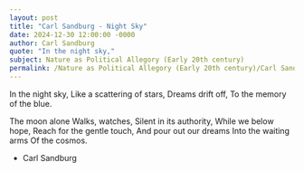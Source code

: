 ```yaml
---
layout: post
title: "Carl Sandburg - Night Sky"
date: 2024-12-30 12:00:00 -0000
author: Carl Sandburg
quote: "In the night sky,"
subject: Nature as Political Allegory (Early 20th century)
permalink: /Nature as Political Allegory (Early 20th century)/Carl Sandburg/Carl Sandburg - Night Sky
---
```


In the night sky,
Like a scattering of stars,
Dreams drift off,
To the memory of the blue.

The moon alone
Walks, watches,
Silent in its authority,
While we below hope,
Reach for the gentle touch,
And pour out our dreams
Into the waiting arms
Of the cosmos.

- Carl Sandburg
